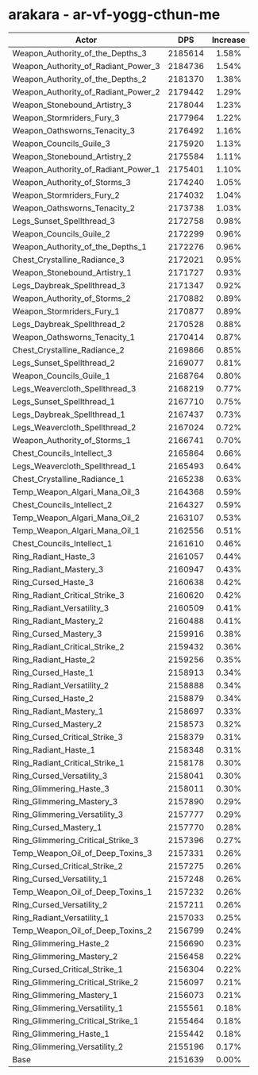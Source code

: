# arakara - ar-vf-yogg-cthun-me
| Actor | DPS | Increase |
|---|:---:|:---:|
|Weapon_Authority_of_the_Depths_3|2185614|1.58%|
|Weapon_Authority_of_Radiant_Power_3|2184736|1.54%|
|Weapon_Authority_of_the_Depths_2|2181370|1.38%|
|Weapon_Authority_of_Radiant_Power_2|2179442|1.29%|
|Weapon_Stonebound_Artistry_3|2178044|1.23%|
|Weapon_Stormriders_Fury_3|2177964|1.22%|
|Weapon_Oathsworns_Tenacity_3|2176492|1.16%|
|Weapon_Councils_Guile_3|2175920|1.13%|
|Weapon_Stonebound_Artistry_2|2175584|1.11%|
|Weapon_Authority_of_Radiant_Power_1|2175401|1.10%|
|Weapon_Authority_of_Storms_3|2174240|1.05%|
|Weapon_Stormriders_Fury_2|2174032|1.04%|
|Weapon_Oathsworns_Tenacity_2|2173738|1.03%|
|Legs_Sunset_Spellthread_3|2172758|0.98%|
|Weapon_Councils_Guile_2|2172299|0.96%|
|Weapon_Authority_of_the_Depths_1|2172276|0.96%|
|Chest_Crystalline_Radiance_3|2172021|0.95%|
|Weapon_Stonebound_Artistry_1|2171727|0.93%|
|Legs_Daybreak_Spellthread_3|2171347|0.92%|
|Weapon_Authority_of_Storms_2|2170882|0.89%|
|Weapon_Stormriders_Fury_1|2170877|0.89%|
|Legs_Daybreak_Spellthread_2|2170528|0.88%|
|Weapon_Oathsworns_Tenacity_1|2170414|0.87%|
|Chest_Crystalline_Radiance_2|2169866|0.85%|
|Legs_Sunset_Spellthread_2|2169077|0.81%|
|Weapon_Councils_Guile_1|2168764|0.80%|
|Legs_Weavercloth_Spellthread_3|2168219|0.77%|
|Legs_Sunset_Spellthread_1|2167710|0.75%|
|Legs_Daybreak_Spellthread_1|2167437|0.73%|
|Legs_Weavercloth_Spellthread_2|2167024|0.72%|
|Weapon_Authority_of_Storms_1|2166741|0.70%|
|Chest_Councils_Intellect_3|2165864|0.66%|
|Legs_Weavercloth_Spellthread_1|2165493|0.64%|
|Chest_Crystalline_Radiance_1|2165238|0.63%|
|Temp_Weapon_Algari_Mana_Oil_3|2164368|0.59%|
|Chest_Councils_Intellect_2|2164327|0.59%|
|Temp_Weapon_Algari_Mana_Oil_2|2163107|0.53%|
|Temp_Weapon_Algari_Mana_Oil_1|2162556|0.51%|
|Chest_Councils_Intellect_1|2161610|0.46%|
|Ring_Radiant_Haste_3|2161057|0.44%|
|Ring_Radiant_Mastery_3|2160947|0.43%|
|Ring_Cursed_Haste_3|2160638|0.42%|
|Ring_Radiant_Critical_Strike_3|2160620|0.42%|
|Ring_Radiant_Versatility_3|2160509|0.41%|
|Ring_Radiant_Mastery_2|2160488|0.41%|
|Ring_Cursed_Mastery_3|2159916|0.38%|
|Ring_Radiant_Critical_Strike_2|2159432|0.36%|
|Ring_Radiant_Haste_2|2159256|0.35%|
|Ring_Cursed_Haste_1|2158913|0.34%|
|Ring_Radiant_Versatility_2|2158888|0.34%|
|Ring_Cursed_Haste_2|2158879|0.34%|
|Ring_Radiant_Mastery_1|2158697|0.33%|
|Ring_Cursed_Mastery_2|2158573|0.32%|
|Ring_Cursed_Critical_Strike_3|2158379|0.31%|
|Ring_Radiant_Haste_1|2158348|0.31%|
|Ring_Radiant_Critical_Strike_1|2158178|0.30%|
|Ring_Cursed_Versatility_3|2158041|0.30%|
|Ring_Glimmering_Haste_3|2158011|0.30%|
|Ring_Glimmering_Mastery_3|2157890|0.29%|
|Ring_Glimmering_Versatility_3|2157777|0.29%|
|Ring_Cursed_Mastery_1|2157770|0.28%|
|Ring_Glimmering_Critical_Strike_3|2157396|0.27%|
|Temp_Weapon_Oil_of_Deep_Toxins_3|2157331|0.26%|
|Ring_Cursed_Critical_Strike_2|2157275|0.26%|
|Ring_Cursed_Versatility_1|2157248|0.26%|
|Temp_Weapon_Oil_of_Deep_Toxins_1|2157232|0.26%|
|Ring_Cursed_Versatility_2|2157211|0.26%|
|Ring_Radiant_Versatility_1|2157033|0.25%|
|Temp_Weapon_Oil_of_Deep_Toxins_2|2156799|0.24%|
|Ring_Glimmering_Haste_2|2156690|0.23%|
|Ring_Glimmering_Mastery_2|2156458|0.22%|
|Ring_Cursed_Critical_Strike_1|2156304|0.22%|
|Ring_Glimmering_Critical_Strike_2|2156097|0.21%|
|Ring_Glimmering_Mastery_1|2156073|0.21%|
|Ring_Glimmering_Versatility_1|2155561|0.18%|
|Ring_Glimmering_Critical_Strike_1|2155464|0.18%|
|Ring_Glimmering_Haste_1|2155442|0.18%|
|Ring_Glimmering_Versatility_2|2155196|0.17%|
|Base|2151639|0.00%|
